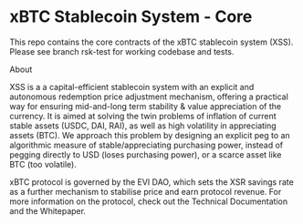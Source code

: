 # xBTC Stablecoin System - Core

This repo contains the core contracts of the xBTC stablecoin system (XSS). Please see branch rsk-test for working codebase and tests.

About

XSS is a a capital-efficient stablecoin system with an explicit and autonomous redemption price adjustment mechanism, offering a practical way for ensuring mid-and-long term stability & value appreciation of the currency. It is aimed at solving the twin problems of inflation of current stable assets (USDC, DAI, RAI), as well as high volatility in appreciating assets (BTC). We approach this problem by designing an explicit peg to an algorithmic measure of stable/appreciating purchasing power, instead of pegging directly to USD (loses purchasing power), or a scarce asset like BTC (too volatile).

xBTC protocol is governed by the EVI DAO, which sets the XSR savings rate as a further mechanism to stabilise price and earn protocol revenue. For more information on the protocol, check out the Technical Documentation and the Whitepaper.
